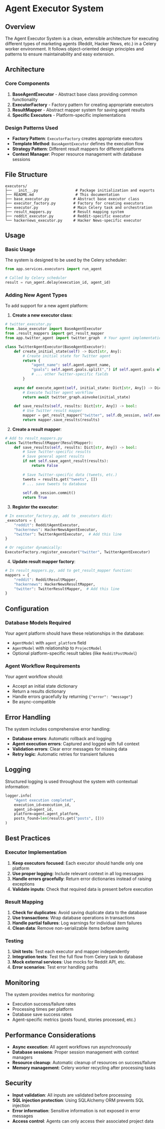 # Agent Executor System

## Overview

The Agent Executor System is a clean, extensible architecture for executing different types of marketing agents (Reddit, Hacker News, etc.) in a Celery worker environment. It follows object-oriented design principles and patterns to ensure maintainability and easy extension.

## Architecture

### Core Components

1. **BaseAgentExecutor** - Abstract base class providing common functionality
2. **ExecutorFactory** - Factory pattern for creating appropriate executors  
3. **ResultMapper** - Abstract mapper system for saving agent results
4. **Specific Executors** - Platform-specific implementations

### Design Patterns Used

- **Factory Pattern**: `ExecutorFactory` creates appropriate executors
- **Template Method**: `BaseAgentExecutor` defines the execution flow
- **Strategy Pattern**: Different result mappers for different platforms
- **Context Manager**: Proper resource management with database sessions

## File Structure

```
executors/
├── __init__.py                 # Package initialization and exports
├── README.md                   # This documentation
├── base_executor.py           # Abstract base executor class
├── executor_factory.py        # Factory for creating executors  
├── executor.py                # Main Celery task and orchestration
├── result_mappers.py          # Result mapping system
├── reddit_executor.py         # Reddit-specific executor
└── hackernews_executor.py     # Hacker News-specific executor
```

## Usage

### Basic Usage

The system is designed to be used by the Celery scheduler:

```python
from app.services.executors import run_agent

# Called by Celery scheduler
result = run_agent.delay(execution_id, agent_id)
```

### Adding New Agent Types

To add support for a new agent platform:

1. **Create a new executor class**:

```python
# twitter_executor.py
from .base_executor import BaseAgentExecutor
from .result_mappers import get_result_mapper
from app.twitter_agent import twitter_graph  # Your agent implementation

class TwitterAgentExecutor(BaseAgentExecutor):
    def create_initial_state(self) -> Dict[str, Any]:
        # Create initial state for Twitter agent
        return {
            "agent_name": self.agent.agent_name,
            "goals": self.agent.goals.split(",") if self.agent.goals else [],
            # ... other Twitter-specific fields
        }
    
    async def execute_agent(self, initial_state: Dict[str, Any]) -> Dict[str, Any]:
        # Execute Twitter agent workflow
        return await twitter_graph.ainvoke(initial_state)
    
    def save_results(self, results: Dict[str, Any]) -> bool:
        # Use Twitter result mapper
        mapper = get_result_mapper("twitter", self.db_session, self.execution_id, self.agent)
        return mapper.save_results(results)
```

2. **Create a result mapper**:

```python
# Add to result_mappers.py
class TwitterResultMapper(ResultMapper):
    def save_results(self, results: Dict[str, Any]) -> bool:
        # Save Twitter-specific results
        # Save general agent results
        if not self.save_agent_result(results):
            return False
            
        # Save Twitter-specific data (tweets, etc.)
        tweets = results.get("tweets", [])
        # ... save tweets to database
        
        self.db_session.commit()
        return True
```

3. **Register the executor**:

```python
# In executor_factory.py, add to _executors dict:
_executors = {
    "reddit": RedditAgentExecutor,
    "hackernews": HackerNewsAgentExecutor,
    "twitter": TwitterAgentExecutor,  # Add this line
}

# Or register dynamically:
ExecutorFactory.register_executor("twitter", TwitterAgentExecutor)
```

4. **Update result mapper factory**:

```python
# In result_mappers.py, add to get_result_mapper function:
mappers = {
    "reddit": RedditResultMapper,
    "hackernews": HackerNewsResultMapper,
    "twitter": TwitterResultMapper,  # Add this line
}
```

## Configuration

### Database Models Required

Your agent platform should have these relationships in the database:

- `AgentModel` with `agent_platform` field
- `AgentModel` with relationship to `ProjectModel`
- Optional platform-specific result tables (like `RedditPostModel`)

### Agent Workflow Requirements

Your agent workflow should:

- Accept an initial state dictionary
- Return a results dictionary  
- Handle errors gracefully by returning `{"error": "message"}`
- Be async-compatible

## Error Handling

The system includes comprehensive error handling:

- **Database errors**: Automatic rollback and logging
- **Agent execution errors**: Captured and logged with full context
- **Validation errors**: Clear error messages for missing data
- **Retry logic**: Automatic retries for transient failures

## Logging

Structured logging is used throughout the system with contextual information:

```python
logger.info(
    "Agent execution completed",
    execution_id=execution_id,
    agent_id=agent_id,
    platform=agent.agent_platform,
    posts_found=len(results.get("posts", []))
)
```

## Best Practices

### Executor Implementation

1. **Keep executors focused**: Each executor should handle only one platform
2. **Use proper logging**: Include relevant context in all log messages
3. **Handle errors gracefully**: Return error dictionaries instead of raising exceptions
4. **Validate inputs**: Check that required data is present before execution

### Result Mapping

1. **Check for duplicates**: Avoid saving duplicate data to the database
2. **Use transactions**: Wrap database operations in transactions
3. **Handle partial failures**: Log warnings for individual item failures
4. **Clean data**: Remove non-serializable items before saving

### Testing

1. **Unit tests**: Test each executor and mapper independently
2. **Integration tests**: Test the full flow from Celery task to database
3. **Mock external services**: Use mocks for Reddit API, etc.
4. **Error scenarios**: Test error handling paths

## Monitoring

The system provides metrics for monitoring:

- Execution success/failure rates
- Processing times per platform
- Database save success rates
- Agent-specific metrics (posts found, stories processed, etc.)

## Performance Considerations

- **Async execution**: All agent workflows run asynchronously
- **Database sessions**: Proper session management with context managers  
- **Resource cleanup**: Automatic cleanup of resources on success/failure
- **Memory management**: Celery worker recycling after processing tasks

## Security

- **Input validation**: All inputs are validated before processing
- **SQL injection protection**: Using SQLAlchemy ORM prevents SQL injection
- **Error information**: Sensitive information is not exposed in error messages
- **Access control**: Agents can only access their associated project data 